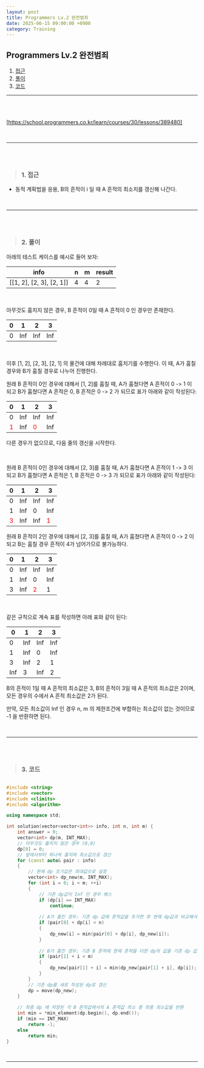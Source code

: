 ```yaml
---
layout: post
title: Programmers Lv.2 완전범죄
date: 2025-06-15 09:00:00 +0900
category: Training
---
```


## Programmers Lv.2 완전범죄

1. [접근](#1-접근)
2. [풀이](#2-풀이)
3. [코드](#3-코드)


---

<br><br>

[https://school.programmers.co.kr/learn/courses/30/lessons/389480]

<br>

---

<br><br>

>### 1. 접근

- 동적 계획법을 응용, B의 흔적이 i 일 때 A 흔적의 최소치를 갱신해 나간다.

<br>

---

<br><br>

>### 2. 풀이

아래의 테스트 케이스를 예시로 들어 보자:

|info                       |n      |m      |result |
|---                        |---    |---    |---    |
|[[1, 2], [2, 3], [2, 1]]   |4      |4      |2      |

<br>

아무것도 훔치지 않은 경우, B 흔적이 0일 때 A 흔적이 0 인 경우만 존재한다.

|0  |1  |2  |3  |
|---|---|---|---|
|0  |Inf|Inf|Inf|

<br>

이후 [1, 2], [2, 3], [2, 1] 의 물건에 대해 차례대로 훔치기를 수행한다.
이 때, A가 훔칠 경우와 B가 훔칠 경우로 나누어 진행한다.

원래 B 흔적이 0인 경우에 대해서 [1, 2]를 훔칠 때, A가 훔쳤다면 A 흔적이 0 -> 1 이 되고 B가 훔쳤다면 A 흔적은 0, B 흔적은 0 -> 2 가 되므로 표가 아래와 같이 작성된다:

|0                                  |1  |2                                  |3  |
|---                                |---|---                                |---|
|0                                  |Inf|Inf                                |Inf|
|<span style="color:red"> 1 </span> |Inf|<span style="color:red"> 0 </span> |Inf|

다른 경우가 없으므로, 다음 줄의 갱신을 시작한다.

<br>

원래 B 흔적이 0인 경우에 대해서 [2, 3]를 훔칠 때, A가 훔쳤다면 A 흔적이 1 -> 3 이 되고 B가 훔쳤다면 A 흔적은 1, B 흔적은 0 -> 3 가 되므로 표가 아래와 같이 작성된다:

|0                                  |1  |2  |3                                  |
|---                                |---|---|---                                |
|0                                  |Inf|Inf|Inf                                |
|1                                  |Inf|0  |Inf                                |
|<span style="color:red"> 3 </span> |Inf|Inf|<span style="color:red"> 1 </span> |

원래 B 흔적이 2인 경우에 대해서 [2, 3]를 훔칠 때, A가 훔쳤다면 A 흔적이 0 -> 2 이 되고 B는 훔칠 경우 흔적이 4가 넘어가므로 불가능하다.

|0  |1  |2                                  |3  |
|---|---|---                                |---|
|0  |Inf|Inf                                |Inf|
|1  |Inf|0                                  |Inf|
|3  |Inf|<span style="color:red"> 2 </span> |1  |

<br>

같은 규칙으로 계속 표를 작성하면 아래 표와 같이 된다:

|0  |1  |2  |3  |
|---|---|---|---|
|0  |Inf|Inf|Inf|
|1  |Inf|0  |Inf|
|3  |Inf|2  |1  |
|Inf|3  |Inf|2  |

B의 흔적이 1일 때 A 흔적의 최소값은 3, B의 흔적이 3일 때 A 흔적의 최소값은 2이며, 모든 경우의 수에서 A 흔적 최소값은 2가 된다.

만약, 모든 최소값이 Inf 인 경우 n, m 의 제한조건에 부합하는 최소값이 없는 것이므로 -1 을 반환하면 된다.


<br>

---

<br><br>

>### 3. 코드

```cpp

#include <string>
#include <vector>
#include <climits>
#include <algorithm>

using namespace std;

int solution(vector<vector<int>> info, int n, int m) {
    int answer = 0;
    vector<int> dp(m, INT_MAX);
    // 아무것도 훔치지 않은 경우 (0,0)
    dp[0] = 0;
    // 앞에서부터 하나씩 훔치며 최소값으로 갱신
    for (const auto& pair : info)
    {
        // 현재 dp 초기값은 최대값으로 설정
        vector<int> dp_new(m, INT_MAX);
        for (int i = 0; i < m; ++i)
        {
            // 기존 dp값이 Inf 인 경우 패스
            if (dp[i] == INT_MAX)
                continue;
            
            // A가 훔친 경우: 기존 dp 값에 흔적값을 추가한 후 현재 dp값과 비교해서 갱신
            if (pair[0] + dp[i] < n)
            {
                dp_new[i] = min(pair[0] + dp[i], dp_new[i]);
            }
            
            // B가 훔친 경우: 기존 B 흔적에 현재 흔적을 더한 dp의 값을 기존 dp 값으로 비교 후 갱신
            if (pair[1] + i < m)
            {
                dp_new[pair[1] + i] = min(dp_new[pair[1] + i], dp[i]);
            }
        }
        // 기존 dp를 새로 작성된 dp로 갱신
        dp = move(dp_new);
    }
    
    // 최종 dp 에 저장된 각 B 흔적값에서의 A 흔적값 최소 중 최종 최소값을 반환
    int min = *min_element(dp.begin(), dp.end());
    if (min == INT_MAX)
        return -1;
    else
        return min;
}

```

<br>

---